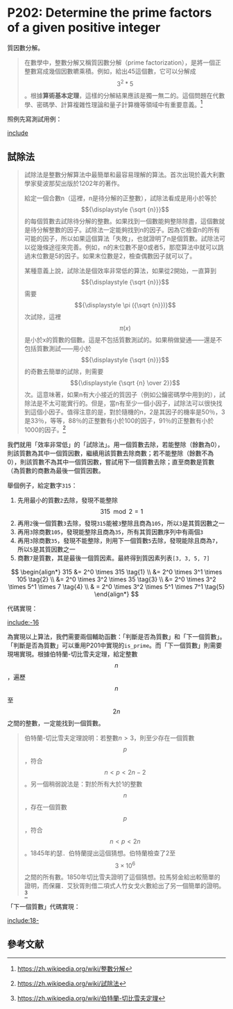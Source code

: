 # P202: Determine the prime factors of a given positive integer

質因數分解。

>在數學中，整數分解又稱質因數分解（prime factorization），是將一個正整數寫成幾個因數皫乘積。例如，給出45這個數，它可以分解成$$3^2*5$$。根據**算術基本定理**，這樣的分解結果應該是獨一無二的。這個問題在代數學、密碼學、計算複雜性理論和量子計算機等領域中有重要意義。[^wiki-integer-factorization]

照例先寫測試用例：

[include](../../../tests/arithmetic/p202_test.py)

## 試除法

>試除法是整數分解算法中最簡單和最容易理解的算法。首次出現於義大利數學家斐波那契出版於1202年的著作。
>
>給定一個合數n（這裡，n是待分解的正整數），試除法看成是用小於等於 $${\displaystyle {\sqrt {n}}}$$的每個質數去試除待分解的整數。如果找到一個數能夠整除除盡，這個數就是待分解整數的因子。試除法一定能夠找到n的因子。因為它檢查n的所有可能的因子，所以如果這個算法「失敗」，也就證明了n是個質數。試除法可以從幾條途徑來完善。例如，n的末位數不是0或者5，那麼算法中就可以跳過末位數是5的因子。如果末位數是2，檢查偶數因子就可以了。
>
>某種意義上說，試除法是個效率非常低的算法，如果從2開始，一直算到 $${\displaystyle {\sqrt {n}}}$$需要 $${\displaystyle \pi ({\sqrt {n}})}$$次試除，這裡$$\pi(x) $$是小於x的質數的個數。這是不包括質數測試的。如果稍做變通——還是不包括質數測試——用小於 $${\displaystyle {\sqrt {n}}}$$的奇數去簡單的試除，則需要 $${\displaystyle {\sqrt {n} \over 2}}$$次。這意味著，如果n有大小接近的質因子（例如公鑰密碼學中用到的），試除法是不太可能實行的。但是，當n有至少一個小因子，試除法可以很快找到這個小因子。值得注意的是，對於隨機的n，2是其因子的機率是50％，3是33％，等等，88％的正整數有小於100的因子，91％的正整數有小於1000的因子。[^wiki-trial-division]

我們就用「效率非常低」的「試除法」。用一個質數去除，若能整除（餘數為0），則該質數為其中一個質因數，繼續用該質數去除商數；若不能整除（餘數不為0），則該質數不為其中一個質因數，嘗試用下一個質數去除；直至商數是質數（為質數的商數為最後一個質因數。

舉個例子，給定數字`315`：

1. 先用最小的質數`2`去除，發現不能整除 $$315 \mod 2 = 1$$
2. 再用`2`後一個質數`3`去除，發現`315`能被`3`整除且商為`105`，所以`3`是其質因數之一
3. 再用`3`除商數`105`，發現能整除且商為`35`，所有其質因數序列中有兩個`3`
4. 再用`3`除商數`35`，發現不能整除，則用下一個質數`5`去除，發現能除且商為`7`，所以`5`是其質因數之一
5. 商數`7`是質數，其是最後一個質因素。最終得到質因素列表`[3, 3, 5, 7]`

$$
\begin{align*}
315 &= 2^0 \times 315 \tag{1} \\
    &= 2^0 \times 3^1 \times 105 \tag{2} \\
    &= 2^0 \times 3^2 \times 35 \tag{3} \\
    &= 2^0 \times 3^2 \times 5^1 \times 7 \tag{4} \\
    & = 2^0 \times 3^2 \times 5^1 \times 7^1 \tag{5}
\end{align*}
$$

代碼實現：

[include:-16](../../../python99/arithmetic/p202.py)

為實現以上算法，我們需要兩個輔助函數：「判斷是否為質數」和「下一個質數」。「判斷是否為質數」可以重用P201中實現的`is_prime`。而「下一個質數」則需要現埸實現。根據伯特蘭-切比雪夫定理，給定整數$$n$$，遍歷$$n$$至$$2n$$之間的整數，一定能找到一個質數。

>伯特蘭-切比雪夫定理說明：若整數$n>3$，則至少存在一個質數$$p$$，符合 $$n<p<2n-2$$。另一個稍弱說法是：對於所有大於1的整數$$n$$，存在一個質數$$p$$，符合$$n<p<2n$$。1845年約瑟．伯特蘭提出這個猜想。伯特蘭檢查了2至$$3\times10^6$$之間的所有數。1850年切比雪夫證明了這個猜想。拉馬努金給出較簡單的證明，而保羅．艾狄胥則借二項式人竹女戈火數給出了另一個簡單的證明。[^wiki-Bertrand]

「下一個質數」代碼實現：

[include:18-](../../../python99/arithmetic/p202.py)

## 參考文献

[^wiki-integer-factorization]:https://zh.wikipedia.org/wiki/整數分解
[^wiki-trial-division]: https://zh.wikipedia.org/wiki/試除法
[^wiki-Bertrand]:https://zh.wikipedia.org/wiki/伯特蘭-切比雪夫定理